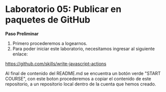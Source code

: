 # Laboratorio 05: Publicar en paquetes de GitHub

__Paso Preliminar__

1. Primero procederemos a logearnos.
2. Para poder iniciar este laboratorio, necesitamos ingresar al siguiente enlace:

https://github.com/skills/write-javascript-actions

Al final de contenido del README.md se encuentra un botón verde "START COURSE", con este boton procederemos a copiar el contenido de este repositorio, a un repositorio local dentro de la cuenta que hemos creado.
